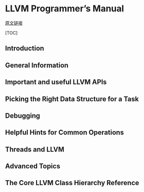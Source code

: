 # LLVM Programmer’s Manual

[原文链接](http://llvm.org/docs/ProgrammersManual.html#the-c-standard-template-library)

[TOC]

## Introduction

## General Information

## Important and useful LLVM APIs

## Picking the Right Data Structure for a Task

## Debugging

## Helpful Hints for Common Operations

## Threads and LLVM

## Advanced Topics

## The Core LLVM Class Hierarchy Reference

